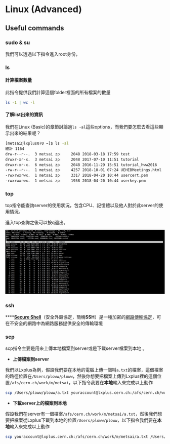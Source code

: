 # Linux \(Advanced\)

## Useful commands

### sudo & su

我們可以透過以下指令進入root身份，



### ls

#### 計算檔案數量

此指令提供我們計算這個folder裡面的所有檔案的數量

```bash
ls -1 | wc -l
```

#### 了解list出來的資訊

我們在Linux \(Basic\)的章節討論過`ls -al`這些options，而我們要怎麼去看這些顯示出來的結果呢？

```bash
[metsai@lxplus070 ~]$ ls -al
總計 1164
drw-r--r--.  3 metsai zp     2048 2018-03-18 17:59 test
drwxr-xr-x.  3 metsai zp     2048 2017-07-10 11:51 tutorial
drwxr-xr-x.  6 metsai zp     2048 2016-11-29 15:51 tutorial_hww2016
-rw-r--r--.  1 metsai zp     4257 2018-10-01 07:24 UEHEBMeetings.html
-rwxrwxrwx.  1 metsai zp     3317 2018-04-20 10:44 usercert.pem
-rwxrwxrwx.  1 metsai zp     1958 2018-04-20 10:44 userkey.pem
```

### top

top指令能查詢server的使用狀況，包含CPU、記憶體以及他人對於此server的使用情況。

進入top查詢之後可以按q退出。

![&#x6B64;&#x5716;&#x4EE5;lxplus&#x70BA;&#x4F8B;](../.gitbook/assets/top.png)

### ssh

\*\*\*\*[**Secure Shell**](https://zh.wikipedia.org/wiki/Secure_Shell)（安全外殼協定，簡稱**SSH**）是一種加密的[網路傳輸協定](https://zh.wikipedia.org/wiki/%E7%BD%91%E7%BB%9C%E4%BC%A0%E8%BE%93%E5%8D%8F%E8%AE%AE)，可在不安全的網路中為網路服務提供安全的傳輸環境

### scp

scp指令主要是用來上傳本地檔案到server或是下載server檔案到本地
。

* **上傳檔案到server**

我們以Lxplus為例，假設我們要在本地的電腦上傳一個叫`a.txt`的檔案，這個檔案的路徑位置在`/Users/ploww/ploww`，然後你想要把檔案上傳到Lxplus裡的這個位置`/afs/cern.ch/work/m/metsai`，以下指令我要在**本地**輸入來完成以上動作

```bash
scp /Users/ploww/ploww/a.txt youraccount@lxplus.cern.ch:/afs/cern.ch/work/m/metsai
```

* **下載server上的檔案到本地**

假設我們在server有一個檔案`/afs/cern.ch/work/m/metsai/a.txt`，然後我們想要把檔案從Lxplus下載到本地的位置`/Users/ploww/ploww`，以下指令我們要在**本地**輸入來完成以上動作

```bash
scp youraccount@lxplus.cern.ch:/afs/cern.ch/work/m/metsai/a.txt /Users/ploww/ploww 
```

